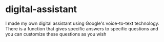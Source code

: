 # digital-assistant
 I made my own digital assistant using Google's voice-to-text technology. There is a function that gives specific answers to specific questions and you can customize these questions as you wish
